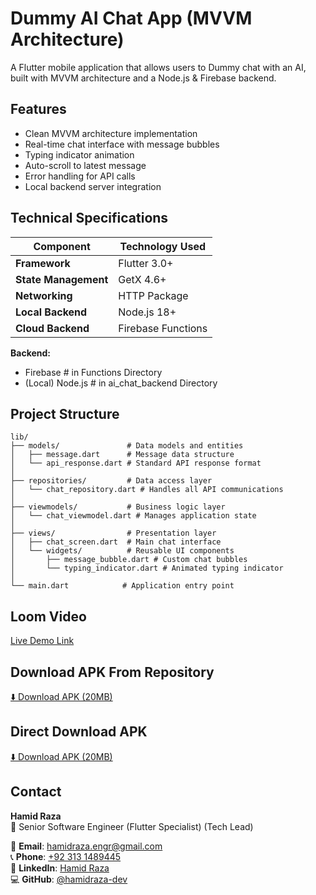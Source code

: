 
# Dummy AI Chat App (MVVM Architecture)

A Flutter mobile application that allows users to  Dummy chat with an AI, built with MVVM architecture and a Node.js & Firebase backend.

## Features

- Clean MVVM architecture implementation
- Real-time chat interface with message bubbles
- Typing indicator animation
- Auto-scroll to latest message
- Error handling for API calls
- Local backend server integration

## Technical Specifications

| Component          | Technology Used         |
|--------------------|-------------------------|
| **Framework**      | Flutter 3.0+            |
| **State Management** | GetX 4.6+             |
| **Networking**     | HTTP Package  |
| **Local Backend**  | Node.js 18+  |
| **Cloud Backend**  | Firebase Functions      |


**Backend:**
- Firebase # in Functions Directory
- (Local) Node.js # in ai_chat_backend Directory

## Project Structure

```
lib/
├── models/               # Data models and entities
│   ├── message.dart      # Message data structure
│   └── api_response.dart # Standard API response format
│
├── repositories/         # Data access layer
│   └── chat_repository.dart # Handles all API communications
│
├── viewmodels/           # Business logic layer
│   └── chat_viewmodel.dart # Manages application state
│
├── views/                # Presentation layer
│   ├── chat_screen.dart  # Main chat interface
│   └── widgets/          # Reusable UI components
│       ├── message_bubble.dart # Custom chat bubbles
│       └── typing_indicator.dart # Animated typing indicator
│
└── main.dart            # Application entry point
```

## Loom Video
[Live Demo Link](https://www.loom.com/share/76bb546443084e0dacf9d3f98b34ef48)

## Download APK From Repository 
[⬇️ Download APK (20MB)](Dummy%20AI%hat%20App.apk)

## Direct Download APK
[⬇️ Download APK (20MB)](https://github.com/Hamid-Raza-22/dummy_ai_chat_app/blob/master/Dummy%20AI%20Chat%20App.apk)

## Contact
**Hamid Raza**  
📍 Senior Software Engineer (Flutter Specialist) (Tech Lead)

📧 **Email**: [hamidraza.engr@gmail.com](mailto:hamidraza.engr@gmail.com)  
📞 **Phone**: [+92 313 1489445](tel:+923131489445)  
🔗 **LinkedIn**: [Hamid Raza](https://www.linkedin.com/in/hamid-raza-a01780199)  
💻 **GitHub**: [@hamidraza-dev](https://github.com/Hamid-Raza-22) 

